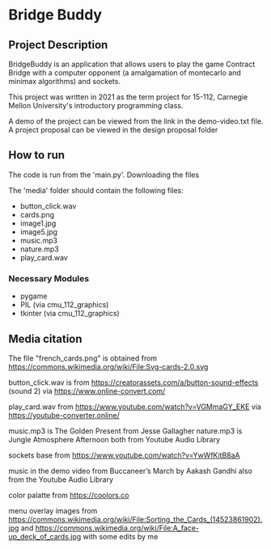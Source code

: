 # Bridge Buddy

## Project Description
BridgeBuddy is an application that allows users to play the game Contract Bridge with a computer opponent (a amalgamation of montecarlo and minimax algorithms) and sockets. 

This project was written in 2021 as the term project for 15-112, Carnegie Mellon University's introductory programming class. 

A demo of the project can be viewed from the link in the demo-video.txt file. A project proposal can be viewed in the design proposal folder

## How to run

The code is run from the 'main.py'. Downloading the files  

The 'media' folder should contain the following files:
* button_click.wav
* cards.png
* image1.jpg
* image5.jpg
* music.mp3
* nature.mp3
* play_card.wav

### Necessary Modules
* pygame
* PIL (via cmu_112_graphics)
* tkinter (via cmu_112_graphics)

## Media citation

The file "french_cards.png" is obtained from https://commons.wikimedia.org/wiki/File:Svg-cards-2.0.svg

button_click.wav is from https://creatorassets.com/a/button-sound-effects (sound 2) via https://www.online-convert.com/

play_card.wav from https://www.youtube.com/watch?v=VGMmaGY_EKE via https://youtube-converter.online/

music.mp3 is The Golden Present from Jesse Gallagher 
nature.mp3 is Jungle Atmosphere Afternoon 
both from Youtube Audio Library

sockets base from https://www.youtube.com/watch?v=YwWfKitB8aA

music in the demo video from Buccaneer’s March by Aakash Gandhi also from the Youtube Audio Library

color palatte from https://coolors.co

menu overlay images from https://commons.wikimedia.org/wiki/File:Sorting_the_Cards_(14523861902).jpg and https://commons.wikimedia.org/wiki/File:A_face-up_deck_of_cards.jpg with some edits by me
